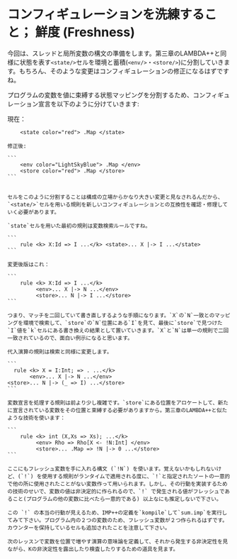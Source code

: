 # コンフィギュレーションを洗練すること； 鮮度 (Freshness)


今回は、スレッドと局所変数の構文の準備をします。第三章のLAMBDA++と同様に状態を表す`<state/>`セルを環境と蓄積(`<env/>`・`<store/>`)に分割していきます。もちろん、そのような変更はコンフィギュレーションの修正になるはずですね。

プログラムの変数を値に束縛する状態マッピングを分割するため、コンフィギュレーション宣言を以下のように分けていきます:

現在：

```
    <state color="red"> .Map </state>
```

~~~~
修正後:

```
    <env color="LightSkyBlue"> .Map </env>
    <store color="red"> .Map </store>
```


セルをこのように分割することは構成の立場からかなり大きい変更と見なされるんだから、`<state/>`セルを用いる規則を新しいコンフィギュレーションとの互換性を確認・修理していく必要があります。

`state`セルを用いた最初の規則は変数検索ルールですね。

```
    rule <k> X:Id => I ...</k> <state>... X |-> I ...</state>
```

変更後版はこれ：

```
    rule <k> X:Id => I ...</k>
         <env>... X |-> N ...</env>
         <store>... N |-> I ...</store>
```

つまり、マッチを二回していて書き直しするような手順になります。`X`の`N`一致とのマッピングを環境で検索して、`store`の`N`位置にある`I`を見て、最後に`store`で見つけた`I`値を`k`セルにある書き換えの結果として置いていきます。`X`と`N`は単一の規則で二回一致されているので、面白い例示になると思います。

代入演算の規則は検索と同様に変更します。

```
  rule <k> X = I:Int; => . ...</k>
       <env>... X |-> N ...</env>
<store>... N |-> (_ => I) ...</store>
```

変数宣言を処理する規則は前より少し複雑です。`store`にある位置をアロケートして、新たに宣言されている変数をその位置と束縛する必要がありますから。第三章のLAMBDA++と似たような技術を使います：

```
    rule <k> int (X,Xs => Xs); ...</k>
         <env> Rho => Rho[X <- !N:Int] </env>
         <store>... .Map => !N |-> 0 ...</store>
```

ここにもフレッシュ変数を手に入れる構文 (`!N`) を使います。覚えないかもしれないけど、(`!`) を使用する規則がランタイムで適用される度に、`!`と指定されたソートの一意的で他の所に使用されたことがない変数作って用いられます。しかし、その行動を実装するための技術のせいで、変数の値は非決定的に作られるので、`!` で発生される値がフレッシュであること(プログラムの他の変数に比べたら一意的である) 以上なにも推定しないで下さい。

この `!` の本当の行動が見えるため、IMP++の定義を`kompile`して`sum.imp`を実行してみて下さい。プログラム内の２つの変数のため、フレッシュ変数が２つ作られるはずです。カウンターを保持しているセルも追加されたことを注意して下さい。

次のレッスンで変数を位置で増やす演算の意味論を定義して、それから発生する非決定性を見ながら、Kの非決定性を露出したり検査したりするための道具を見ます。

